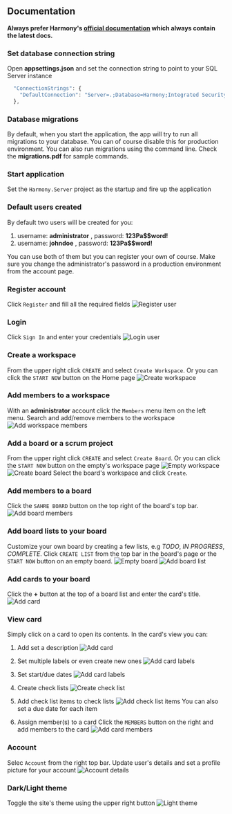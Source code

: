 ## Documentation

__Always prefer Harmony's [official documentation](https://chsakell.gitbook.io/harmony/) which always contain the latest docs.__

### Set database connection string
Open __appsettings.json__ and set the connection string to point to your SQL Server instance
```javascript
  "ConnectionStrings": {
    "DefaultConnection": "Server=.;Database=Harmony;Integrated Security=True;TrustServerCertificate=True"
  },
```

### Database migrations
By default, when you start the application, the app will try to run all migrations to your database. You can of course disable this for production environment. You can also run migrations using the command line. Check the __migrations.pdf__ for sample commands.

### Start application
Set the `Harmony.Server` project as the startup and fire up the application

### Default users created
By default two users will be created for you:
1. username: __administrator__ , password: __123Pa$$word!__
2. username: __johndoe__ , password: __123Pa$$word!__

You can use both of them but you can register your own of course. Make sure you change the administrator's password in a production environment from the account page.

### Register account

Click `Register` and fill all the required fields
![Register user](./images/harmony_register_user_22.png)

### Login
Click `Sign In` and enter your credentials
![Login user](./images/harmony_login_user_21.png)

### Create a workspace
From the upper right click `CREATE` and select `Create Workspace`. Or you can click the `START NOW` button on the Home page
![Create workspace](./images/harmony_create_workspace_2.png)

### Add members to a workspace
With an __administrator__ account click the `Members` menu item on the left menu. Search and add/remove members to the workspace
![Add workspace members](./images/harmony_workspace_add_member_19.png)


### Add a board or a scrum project
From the upper right click `CREATE` and select `Create Board`. Or you can click the `START NOW` button on the empty's workspace page
![Empty workspace](./images/harmony-empty-workspace_3.png)
![Create board](./images/harmony_create_board_4.png)
Select the board's workspace and click `Create`.

### Add members to a board
Click the `SAHRE BOARD` button on the top right of the board's top bar.
![Add board members](./images/harmony_share_board_10.png)

### Add board lists to your board
Customize your own board by creating a few lists, e.g _TODO_, _IN PROGRESS_, _COMPLETE_. Click `CREATE LIST` from the top bar in the board's page or the `START NOW` button on an empty board.
![Empty board](./images/harmony_empty_board_5.png)
![Add board list](./images/harmony_create_board_list_6.png)

### Add cards to your board
Click the __+__ button at the top of a board list and enter the card's title.
![Add card](./images/harmony_create_card_8.png)

### View card
Simply click on a card to open its contents. In the card's view you can:

1. Add set a description
![Add card](./images/harmony_view_card_13_dark.png)

2. Set multiple labels or even create new ones
![Add card labels](./images/harmony_card_set_labels_16.png)

3. Set start/due dates
![Add card labels](./images/harmony_card_add_start_due_dates_18.png)

4. Create check lists
![Create check list](./images/harmony_card_create_check_list_17.png)

5. Add check list items to check lists
![Add check list items](./images/harmony_create_check_list_item_23.png)
You can also set a due date for each item

6. Assign member(s) to a card
Click the `MEMBERS` button on the right and add members to the card
![Add card members](./images/harmony_card_assign_members_15.png)

### Account
Selec `Account` from the right top bar. Update user's details and set a profile picture for your account
![Account details](./images/harmony_account_profile_24.png)

### Dark/Light theme
Toggle the site's theme using the upper right button
![Light theme](./images/harmony_full_board_12_light.png)